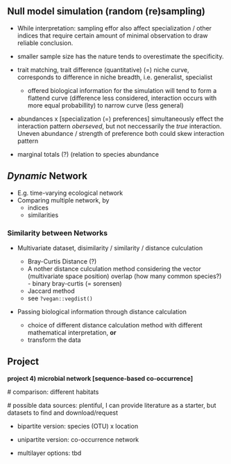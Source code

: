 ## Null model simulation (random (re)sampling)

- While interpretation: sampling effor also affect specialization / other indices that require certain amount of minimal observation to draw reliable conclusion.
- smaller sample size has the nature tends to overestimate the specificity.

- trait matching, trait difference (quantitative) (=) niche curve, corresponds to difference in niche breadth, i.e. generalist, specialist
    - offered biological information for the simulation will tend to form a flattend curve (difference less considered, interaction occurs with more equal probabillity) to narrow curve (less general)
- abundances x \[specialization (=) preferences] simultaneously effect the interaction pattern _oberseved_, but not neccessarily the _true_ interaction. Uneven abundance / strength of preference both could skew interaction pattern
- marginal totals (?) (relation to species abundance

## _Dynamic_ Network

- E.g. time-varying ecological network
- Comparing multiple network, by
    - indices
    - similarities

### Similarity between Networks

- Multivariate dataset, disimilarity / similarity / distance culculation

    - Bray-Curtis Distance (?)
    - A nother distance culculation method considering the vector (multivariate space position) overlap (how many common species?) - binary bray-curtis (= sorensen)
    - Jaccard method
    - see `?vegan::vegdist()`

- Passing biological information through distance calculation
    - choice of different distance calculation method with different mathematical interpretation, **or**
    - transform the data

## Project

**project 4) microbial network [sequence-based co-occurrence]**

\# comparison: different habitats

\# possible data sources: plentiful, I can provide literature as a starter, but datasets to find and download/request

- bipartite version: species (OTU) x location

- unipartite version: co-occurrence network

- multilayer options: tbd
